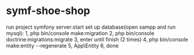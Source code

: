 # symf-shoe-shop
run project
 symfony server:start
set up database(open xampp and run mysql):
1, php bin/console make:migration
2, php bin/console doctrine:migrations:migrate 
3, enter until finish (2 times)
4, php bin/console make:entity --regenerate
5, App\Entity
6, done

